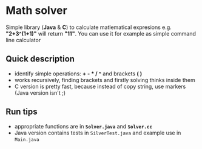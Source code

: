 
# Math solver
Simple library (**Java** & **C**) to calculate matlematical expresions e.g.  **"2+3^(1+1)"** will return **"11"**.
You can use it for example as simple command line calculator

## Quick description
- identify simple operations: **+ - * / ^** and brackets **( )**
- works recursively, finding brackets and firstly solving thinks inside them
- C version is pretty fast, because instead of copy string, use markers (Java version isn't ;)
## Run tips
- appropriate functions are in **`Solver.java`** and **`Solver.cc`**
- Java version contains tests in `SilverTest.java`  and example use in `Main.java`
